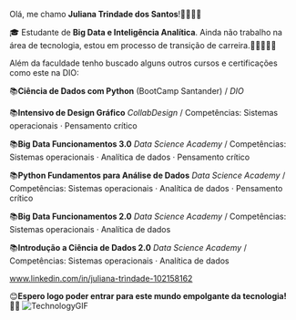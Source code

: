 Olá, me chamo **Juliana Trindade dos Santos**!🙋🏽‍♀️😉

🎓 Estudante de **Big Data e Inteligência Analítica**.
Ainda não trabalho na área de tecnologia, estou em processo de transição de carreira.👩🏽‍💻🙌🏽

Além da faculdade tenho buscado alguns outros cursos e certificações como este na DIO:

📚**Ciência de Dados com Python** (BootCamp Santander) / 
*DIO*
 
📚**Intensivo de Design Gráfico** 
*CollabDesign* / 
Competências: Sistemas operacionais · Pensamento crítico

📚**Big Data Funcionamentos 3.0**
*Data Science Academy* / 
Competências: Sistemas operacionais · Analítica de dados · Pensamento crítico

📚**Python Fundamentos para Análise de Dados**
*Data Science Academy* / 
Competências: Sistemas operacionais · Analítica de dados · Pensamento crítico

📚**Big Data Funcionamentos 2.0**
*Data Science Academy* / 
Competências: Sistemas operacionais · Analítica de dados

📚**Introdução a Ciência de Dados 2.0**
*Data Science Academy* / 
Competências: Sistemas operacionais · Analítica de dados


www.linkedin.com/in/juliana-trìndade-102158162

😊**Espero logo poder entrar para este mundo empolgante da tecnologia!** 🙌🏽 ![TechnologyGIF](https://github.com/jutrindade/dio-lab-open-source/assets/65666926/75e1b6d5-91a4-497b-8f1f-bafe9cc3e639)
